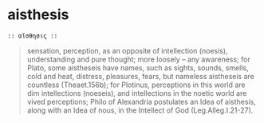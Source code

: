 # aisthesis

`:: αἴσθησις ::`

> sensation, perception, as an opposite of intellection (noesis), understanding and pure thought; more loosely – any awareness; for Plato, some aistheseis have names, such as sights, sounds, smells, cold and heat, distress, pleasures, fears, but nameless aistheseis are countless (Theaet.156b); for Plotinus, perceptions in this world are dim intellections (noeseis), and intellections in the noetic world are vived perceptions; Philo of Alexandria postulates an Idea of aisthesis, along with an Idea of nous, in the Intellect of God (Leg.Alleg.I.21-27).
